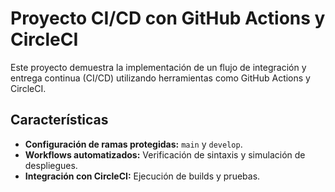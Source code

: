 # Proyecto CI/CD con GitHub Actions y CircleCI

Este proyecto demuestra la implementación de un flujo de integración y 
entrega continua (CI/CD) utilizando herramientas como GitHub Actions y 
CircleCI.

## Características

- **Configuración de ramas protegidas:** `main` y `develop`.
- **Workflows automatizados:** Verificación de sintaxis y simulación de 
  despliegues.
- **Integración con CircleCI:** Ejecución de builds y pruebas.
